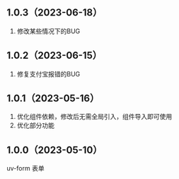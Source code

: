 ## 1.0.3（2023-06-18）
1. 修改某些情况下的BUG
## 1.0.2（2023-06-15）
1.  修复支付宝报错的BUG
## 1.0.1（2023-05-16）
1. 优化组件依赖，修改后无需全局引入，组件导入即可使用
2. 优化部分功能
## 1.0.0（2023-05-10）
uv-form 表单
